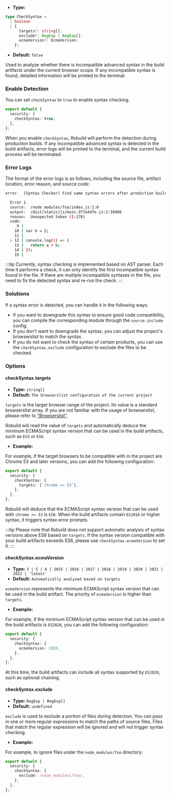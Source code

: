 - **Type:**

```ts
type CheckSyntax =
  | boolean
  | {
      targets?: string[];
      exclude?: RegExp | RegExp[];
      ecmaVersion?: EcmaVersion;
    };
```

- **Default:** `false`

Used to analyze whether there is incompatible advanced syntax in the build artifacts under the current browser scope. If any incompatible syntax is found, detailed information will be printed to the terminal.

### Enable Detection

You can set `checkSyntax` to `true` to enable syntax checking.

```ts
export default {
  security: {
    checkSyntax: true,
  },
};
```

When you enable `checkSyntax`, Rsbuild will perform the detection during production builds. If any incompatible advanced syntax is detected in the build artifacts, error logs will be printed to the terminal, and the current build process will be terminated.

### Error Logs

The format of the error logs is as follows, including the source file, artifact location, error reason, and source code:

```bash
error   [Syntax Checker] Find some syntax errors after production build:

  Error 1
  source:  /node_modules/foo/index.js:1:0
  output:  /dist/static/js/main.3f7a4d7e.js:2:39400
  reason:  Unexpected token (1:178)
  code:
     9 |
    10 | var b = 2;
    11 |
  > 12 | console.log(() => {
    13 |   return a + b;
    14 | });
    15 |
```

:::tip
Currently, syntax checking is implemented based on AST parser. Each time it performs a check, it can only identify the first incompatible syntax found in the file. If there are multiple incompatible syntaxes in the file, you need to fix the detected syntax and re-run the check.
:::

### Solutions

If a syntax error is detected, you can handle it in the following ways:

- If you want to downgrade this syntax to ensure good code compatibility, you can compile the corresponding module through the `source.include` config.
- If you don't want to downgrade the syntax, you can adjust the project's browserslist to match the syntax.
- If you do not want to check the syntax of certain products, you can use the `checkSyntax.exclude` configuration to exclude the files to be checked.

### Options

#### checkSyntax.targets

- **Type:** `string[]`
- **Default:** `The browserslist configuration of the current project`

`targets` is the target browser range of the project. Its value is a standard browserslist array. If you are not familiar with the usage of browserslist, please refer to ["Browserslist"](https://rsbuild.dev/guide/advanced/browser-compatibility.html).

Rsbuild will read the value of `targets` and automatically deduce the minimum ECMAScript syntax version that can be used in the build artifacts, such as `ES5` or `ES6`.

- **Example:**

For example, if the target browsers to be compatible with in the project are Chrome 53 and later versions, you can add the following configuration:

```ts
export default {
  security: {
    checkSyntax: {
      targets: ['chrome >= 53'],
    },
  },
};
```

Rsbuild will deduce that the ECMAScript syntax version that can be used with `chrome >= 53` is `ES6`. When the build artifacts contain `ES2016` or higher syntax, it triggers syntax error prompts.

:::tip
Please note that Rsbuild does not support automatic analysis of syntax versions above ES6 based on `targets`. If the syntax version compatible with your build artifacts exceeds ES6, please use `checkSyntax.ecmaVersion` to set it.
:::

#### checkSyntax.ecmaVersion

- **Type:** `3 | 5 | 6 | 2015 | 2016 | 2017 | 2018 | 2019 | 2020 | 2021 | 2022 | 'latest'`
- **Default:** `Automatically analyzed based on targets`

`ecmaVersion` represents the minimum ECMAScript syntax version that can be used in the build artifact. The priority of `ecmaVersion` is higher than `targets`.

- **Example:**

For example, if the minimum ECMAScript syntax version that can be used in the build artifacts is `ES2020`, you can add the following configuration:

```ts
export default {
  security: {
    checkSyntax: {
      ecmaVersion: 2020,
    },
  },
};
```

At this time, the build artifacts can include all syntax supported by `ES2020`, such as optional chaining.

#### checkSyntax.exclude

- **Type:** `RegExp | RegExp[]`
- **Default:** `undefined`

`exclude` is used to exclude a portion of files during detection. You can pass in one or more regular expressions to match the paths of source files. Files that match the regular expression will be ignored and will not trigger syntax checking.

- **Example:**

For example, to ignore files under the `node_modules/foo` directory:

```ts
export default {
  security: {
    checkSyntax: {
      exclude: /node_modules\/foo/,
    },
  },
};
```
